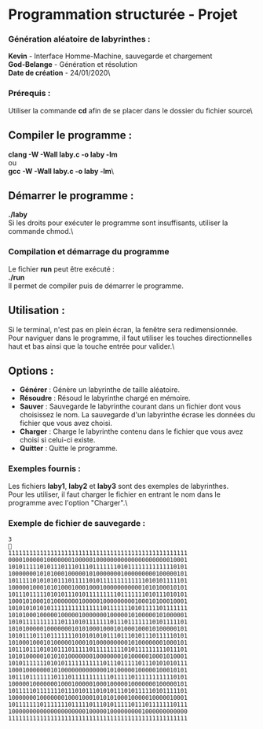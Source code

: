 # Programmation structurée - Projet

### Génération aléatoire de labyrinthes :
**Kevin** - Interface Homme-Machine, sauvegarde et chargement\
**God-Belange** - Génération et résolution\
**Date de création** - 24/01/2020\

### Prérequis :
Utiliser la commande **cd** afin de se placer dans le dossier du fichier source\

## Compiler le programme :
**clang -W -Wall laby.c -o laby -lm**\
ou\
**gcc -W -Wall laby.c -o laby -lm**\

## Démarrer le programme :
**./laby**\
Si les droits pour exécuter le programme sont insuffisants, utiliser la commande chmod.\

### Compilation et démarrage du programme
Le fichier **run** peut être exécuté :\
**./run**\
Il permet de compiler puis de démarrer le programme.

## Utilisation :
Si le terminal, n'est pas en plein écran, la fenêtre sera redimensionnée.\
Pour naviguer dans le programme, il faut utiliser les touches directionnelles haut et bas ainsi que la touche entrée pour valider.\

## Options :
* **Générer** : Génère un labyrinthe de taille aléatoire.
* **Résoudre** : Résoud le labyrinthe chargé en mémoire.
* **Sauver** : Sauvegarde le labyrinthe courant dans un fichier dont vous choisissez le nom. La sauvegarde d'un labyrinthe écrase les données du fichier que vous avez choisi.
* **Charger** : Charge le labyrinthe contenu dans le fichier que vous avez choisi si celui-ci existe.
* **Quitter** : Quitte le programme.

### Exemples fournis :
Les fichiers **laby1**, **laby2** et **laby3** sont des exemples de labyrinthes.\
Pour les utiliser, il faut charger le fichier en entrant le nom dans le programme avec l'option "Charger".\

### Exemple de fichier de sauvegarde :
```
3

111111111111111111111111111111111111111111111111111
000010000010000000100000100000000000000000000010001
101011111010111011101110111111101011111111111110101
100000001010100010000010100000001000000000100000101
101111101010101110111110101111111111111010101111101
100000100010101000100010001000000000001010100010101
101110111110101011101011111111101111111010111010101
100010100010100000001000001000000000100010100010001
101010101010111111111111111011111110101111101111111
101010001000001000001000000010000010100000101000001
101011111111111011101011111110111011111110101111101
101010000010000000101010001000101000100010100000101
101011101110111111101010101011101110101110111110101
101000100010100000100010100000000010100000001000101
101110111010101110111110111111111010111111111011101
101010000010101010000000100000001010000010001010001
101011111110101011111111111011101111101110101010111
100010000000101000000000000010100000100000100010101
101110111111101110111111111110111110111111111110101
100000100000001000100000100010000010000000100000101
101111101111111011101011101010111010111110101111101
100000001000000010001000101010100010000010000010001
101111111011111110111110111010111110111011111110111
100000000000000000000010000010000000001000000000000
111111111111111111111111111111111111111111111111111
```

